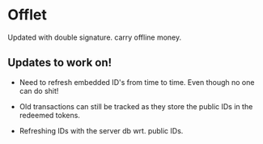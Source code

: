 # Offlet
Updated with double signature. carry offline money.

Updates to work on!
-------------------

- Need to refresh embedded ID's from time to time. Even though no one can do shit!

- Old transactions can still be tracked as they store the public IDs in the redeemed tokens.

- Refreshing IDs with the server db wrt. public IDs. 


